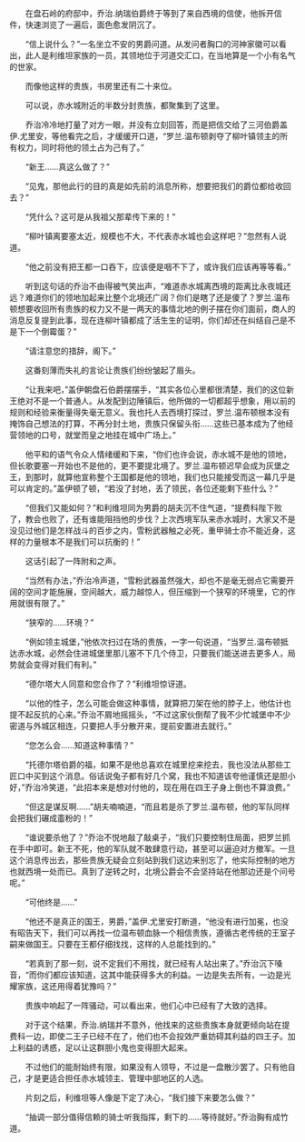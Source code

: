 　　在盘石岭的府邸中，乔治.纳瑞伯爵终于等到了来自西境的信使，他拆开信件，快速浏览了一遍后，面色愈发阴沉了。

　　“信上说什么？”一名坐立不安的男爵问道。从发问者胸口的河神家徽可以看出，此人是利维坦家族的一员，其领地位于河道交汇口，在当地算是一个小有名气的世家。

　　而像他这样的贵族，书房里还有二十来位。

　　可以说，赤水城附近的半数分封贵族，都聚集到了这里。

　　乔治冷冷地打量了对方一眼，并没有立刻回答，而是把信交给了三河伯爵盖伊.尤里安，等他看完之后，才缓缓开口道，“罗兰.温布顿剥夺了柳叶镇领主的所有权力，同时将他的领土占为己有了。”

　　“新王……真这么做了？”

　　“见鬼，那他此行的目的真是如先前的消息所称，想要把我们的爵位都给收回去？”

　　“凭什么？这可是从我祖父那辈传下来的！”

　　“柳叶镇离要塞太近，规模也不大，不代表赤水城也会这样吧？”忽然有人说道。

　　“他之前没有把王都一口吞下，应该便是咽不下了，或许我们应该再等等看。”

　　听到这句话的乔治不由得被气笑出声，“难道赤水城离西境的距离比永夜城还远？难道你们的领地加起来比整个北境还广阔？你们是瞎了还是傻了？罗兰.温布顿想要收回所有贵族的权力又不是一两天的事情北地的例子摆在你们面前，商人的消息反复提到此事，现在连柳叶镇都成了活生生的证明，你们却还在纠结自己是不是下一个倒霉蛋？”

　　“请注意您的措辞，阁下。”

　　这番刻薄而失礼的言论让贵族们纷纷皱起了眉头。

　　“让我来吧，”盖伊朝盘石伯爵摆摆手，“其实各位心里都很清楚，我们的这位新王绝对不是一个普通人。从发配到边陲镇后，他所做的一切都超乎想象，用以前的规则和经验来衡量得失毫无意义。我也托人去西境打探过，罗兰.温布顿根本没有掩饰自己想法的打算，不再分封土地，贵族只保留头衔……这些已基本成为了他经营领地的口号，就堂而皇之地挂在城中广场上。”

　　他平和的语气令众人情绪缓和下来，“你们也许会说，赤水城不是他的领地，但长歌要塞一开始也不是他的，更不要提北境了。罗兰.温布顿迟早会成为灰堡之王，到那时，就算他宣称整个王国都是他的领地，我们也只能接受而这一幕几乎是可以肯定的。”盖伊顿了顿，“若没了封地，丢了领民，各位还能剩下些什么？”

　　“但我们又能如何？”和利维坦同为男爵的胡夫沉不住气道，“提费科陛下败了，教会也败了，还有谁能阻挡他的步伐？上次西境军队来赤水城时，大家又不是没见过他们是怎样战斗的百步之内，雪粉武器触之必死，重甲骑士亦不能近身，这样的力量根本不是我们可以抗衡的！”

　　这话引起了一阵附和之声。

　　“当然有办法，”乔治冷声道，“雪粉武器虽然强大，却也不是毫无弱点它需要开阔的空间才能施展，空间越大，威力越惊人，但压缩到一个狭窄的环境里，它的作用就很有限了。”

　　“狭窄的……环境？”

　　“例如领主城堡，”他依次扫过在场的贵族，一字一句说道，“当罗兰.温布顿抵达赤水城，必然会住进城堡里那儿塞不下几个侍卫，只要我们能送进去更多人，局势就会变得对我们有利。”

　　“德尔塔大人同意和您合作了？”利维坦惊讶道。

　　“以他的性子，怎么可能会做这种事情，就算把刀架在他的脖子上，他估计也提不起反抗的心来。”乔治不屑地摇摇头，“不过这家伙倒帮了我不少忙城堡中不少密道与外城区相连，只要把人手分散开来，提前安置进去就行。”

　　“您怎么会……知道这种事情？”

　　“托德尔塔伯爵的福，如果不是他总喜欢在城里挖来挖去，我也没法从那些工匠口中买到这个消息。俗话说兔子都有好几个窝，我也不知道该夸他谨慎还是胆小好，”乔治冷笑道，“此招本来是想对付他的，现在用在四王子身上倒也不算浪费。”

　　“但这是谋反啊……”胡夫喃喃道，“而且若是杀了罗兰.温布顿，他的军队同样会把我们碾成齑粉的！”

　　“谁说要杀他了？”乔治不悦地敲了敲桌子，“我们只要控制住局面，把罗兰抓在手中即可。新王不死，他的军队就不敢肆意行动，甚至可以逼迫对方撤军。一旦这个消息传出去，那些贵族无疑会立刻站到我们这边来别忘了，他实际控制的地方也就西境一处而已。真到了逆转之时，北境公爵会不会坚持站在他那边还是个问号呢。”

　　“可他终是……”

　　“他还不是真正的国王，男爵，”盖伊.尤里安打断道，“他没有进行加冕，也没有昭告天下，我们可以再找一位温布顿血脉一个相信贵族，遵循古老传统的王室子嗣来做国王。只要在王都仔细找找，这样的人总能找到的。”

　　“若真到了那一刻，说不定我们不用找，就已经有人站出来了。”乔治沉下嗓音，“而你们都应该知道，这其中能获得多大的利益。一边是失去所有，一边是光耀家族，这还用得着犹豫吗？”

　　贵族中响起了一阵骚动，可以看出来，他们心中已经有了大致的选择。

　　对于这个结果，乔治.纳瑞并不意外，他找来的这些贵族本身就更倾向站在提费科一边，即使二王子已经不在了，他们也不会投效严重妨碍其利益的四王子。加上利益的诱惑，足以让这群胆小鬼也变得胆大起来。

　　不过他们的能耐始终有限，如果没有人领导，不过是一盘散沙罢了。只有他自己，才是更适合担任赤水城领主、管理中部地区的人选。

　　片刻之后，利维坦等人像是下定了决心，“我们接下来要怎么做？”

　　“抽调一部分值得信赖的骑士听我指挥，剩下的……等待就好。”乔治胸有成竹道。
